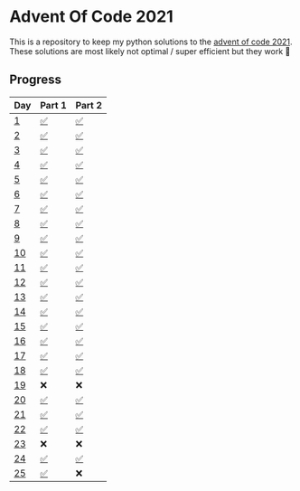 # Advent Of Code 2021

This is a repository to keep my python solutions to the [advent of code 2021](https://adventofcode.com/2021).  
These solutions are most likely not optimal / super efficient but they work 🙂

## Progress

| Day                                        | Part 1          | Part 2          |
| ------------------------------------------ | --------------- | --------------- |
| [1](https://adventofcode.com/2021/day/1)   | [✅](./1/1.py)  | [✅](./1/2.py)  |
| [2](https://adventofcode.com/2021/day/2)   | [✅](./2/1.py)  | [✅](./2/2.py)  |
| [3](https://adventofcode.com/2021/day/3)   | [✅](./3/1.py)  | [✅](./3/2.py)  |
| [4](https://adventofcode.com/2021/day/4)   | [✅](./4/1.py)  | [✅](./4/2.py)  |
| [5](https://adventofcode.com/2021/day/5)   | [✅](./5/1.py)  | [✅](./5/2.py)  |
| [6](https://adventofcode.com/2021/day/6)   | [✅](./6/1.py)  | [✅](./6/2.py)  |
| [7](https://adventofcode.com/2021/day/7)   | [✅](./7/1.py)  | [✅](./7/2.py)  |
| [8](https://adventofcode.com/2021/day/8)   | [✅](./8/1.py)  | [✅](./8/2.py)  |
| [9](https://adventofcode.com/2021/day/9)   | [✅](./9/1.py)  | [✅](./9/2.py)  |
| [10](https://adventofcode.com/2021/day/10) | [✅](./10/1.py) | [✅](./10/2.py) |
| [11](https://adventofcode.com/2021/day/11) | [✅](./11/1.py) | [✅](./11/2.py) |
| [12](https://adventofcode.com/2021/day/12) | [✅](./12/1.py) | [✅](./12/2.py) |
| [13](https://adventofcode.com/2021/day/13) | [✅](./13/1.py) | [✅](./13/2.py) |
| [14](https://adventofcode.com/2021/day/14) | [✅](./14/1.py) | [✅](./14/2.py) |
| [15](https://adventofcode.com/2021/day/15) | [✅](./15/1.py) | [✅](./15/2.py) |
| [16](https://adventofcode.com/2021/day/16) | [✅](./16/1.py) | [✅](./16/2.py) |
| [17](https://adventofcode.com/2021/day/17) | [✅](./17/1.py) | [✅](./17/2.py) |
| [18](https://adventofcode.com/2021/day/18) | [✅](./18/1.py) | [✅](./18/2.py) |
| [19](https://adventofcode.com/2021/day/19) | ❌              | ❌              |
| [20](https://adventofcode.com/2021/day/20) | [✅](./20/1.py) | [✅](./20/2.py) |
| [21](https://adventofcode.com/2021/day/21) | [✅](./21/1.py) | [✅](./21/2.py) |
| [22](https://adventofcode.com/2021/day/22) | [✅](./22/1.py) | [✅](./22/2.py) |
| [23](https://adventofcode.com/2021/day/23) | ❌              | ❌              |
| [24](https://adventofcode.com/2021/day/24) | [✅](./24/1.py) | [✅](./24/2.py) |
| [25](https://adventofcode.com/2021/day/25) | [✅](./25/1.py) | ❌              |
